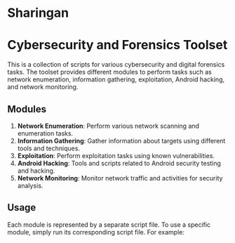 # Sharingan
# Cybersecurity and Forensics Toolset

This is a collection of scripts for various cybersecurity and digital forensics tasks. The toolset provides different modules to perform tasks such as network enumeration, information gathering, exploitation, Android hacking, and network monitoring.

## Modules

1. **Network Enumeration**: Perform various network scanning and enumeration tasks.
2. **Information Gathering**: Gather information about targets using different tools and techniques.
3. **Exploitation**: Perform exploitation tasks using known vulnerabilities.
4. **Android Hacking**: Tools and scripts related to Android security testing and hacking.
5. **Network Monitoring**: Monitor network traffic and activities for security analysis.

## Usage

Each module is represented by a separate script file. To use a specific module, simply run its corresponding script file. For example:

